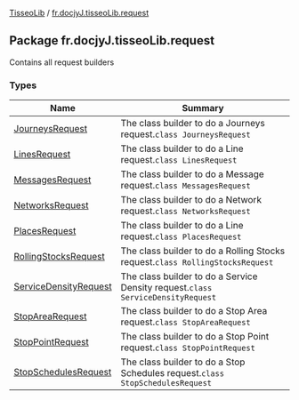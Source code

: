 [TisseoLib](../index.md) / [fr.docjyJ.tisseoLib.request](./index.md)

## Package fr.docjyJ.tisseoLib.request

Contains all request builders

### Types

| Name | Summary |
|---|---|
| [JourneysRequest](-journeys-request/index.md) | The class builder to do a Journeys request.`class JourneysRequest` |
| [LinesRequest](-lines-request/index.md) | The class builder to do a Line request.`class LinesRequest` |
| [MessagesRequest](-messages-request/index.md) | The class builder to do a Message request.`class MessagesRequest` |
| [NetworksRequest](-networks-request/index.md) | The class builder to do a Network request.`class NetworksRequest` |
| [PlacesRequest](-places-request/index.md) | The class builder to do a Line request.`class PlacesRequest` |
| [RollingStocksRequest](-rolling-stocks-request/index.md) | The class builder to do a Rolling Stocks request.`class RollingStocksRequest` |
| [ServiceDensityRequest](-service-density-request/index.md) | The class builder to do a Service Density request.`class ServiceDensityRequest` |
| [StopAreaRequest](-stop-area-request/index.md) | The class builder to do a Stop Area request.`class StopAreaRequest` |
| [StopPointRequest](-stop-point-request/index.md) | The class builder to do a Stop Point request.`class StopPointRequest` |
| [StopSchedulesRequest](-stop-schedules-request/index.md) | The class builder to do a Stop Schedules request.`class StopSchedulesRequest` |
